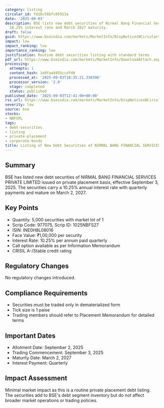 ```yaml
---
category: listing
circular_id: fd18c56bfc05913a
date: '2025-09-03'
description: BSE lists new debt securities of Nirmal Bang Financial Services with
  10.25% interest rate and March 2027 maturity.
draft: false
guid: https://www.bseindia.com/markets/MarketInfo/DispNoticesNCirculars.aspx?Noticeid={85CF37C2-D552-4110-A668-6CEA8FB99FCD}&noticeno=20250903-26&dt=09/03/2025&icount=26&totcount=53&flag=0
impact: low
impact_ranking: low
importance_ranking: low
justification: Routine debt securities listing with standard terms
pdf_url: https://www.bseindia.com/markets/MarketInfo/DownloadAttach.aspx?id=20250903-26&attachedId=
processing:
  attempts: 1
  content_hash: 1e0faa9455ccdfd0
  processed_at: '2025-09-03T18:35:21.330396'
  processor_version: '2.0'
  stage: completed
  status: published
published_date: '2025-09-03T12:41:00+00:00'
rss_url: https://www.bseindia.com/markets/MarketInfo/DispNoticesNCirculars.aspx?Noticeid={85CF37C2-D552-4110-A668-6CEA8FB99FCD}&noticeno=20250903-26&dt=09/03/2025&icount=26&totcount=53&flag=0
severity: low
source: bse
stocks:
- NBFSPL
tags:
- debt-securities
- listing
- private-placement
- corporate-bonds
title: Listing of New Debt Securities of NIRMAL BANG FINANCIAL SERVICES PRIVATE LIMITED
---
```


## Summary

BSE has listed new debt securities of NIRMAL BANG FINANCIAL SERVICES PRIVATE LIMITED issued on private placement basis, effective September 3, 2025. The securities carry a 10.25% annual interest rate with quarterly payments and mature on March 2, 2027.

## Key Points

- Quantity: 5,000 securities with market lot of 1
- Scrip Code: 977075, Scrip ID: 1025NBFS27
- ISIN: INE0H8L08016
- Face Value: ₹1,00,000 per security
- Interest Rate: 10.25% per annum paid quarterly
- Call option available as per Information Memorandum
- CRISIL A-/Stable credit rating

## Regulatory Changes

No regulatory changes introduced.

## Compliance Requirements

- Securities must be traded only in dematerialized form
- Tick size is 1 paise
- Trading members should refer to Placement Memorandum for detailed terms

## Important Dates

- Allotment Date: September 2, 2025
- Trading Commencement: September 3, 2025
- Maturity Date: March 2, 2027
- Interest Payment: Quarterly

## Impact Assessment

Minimal market impact as this is a routine private placement debt listing. The securities add to BSE's debt segment inventory but do not affect broader market operations or trading policies.